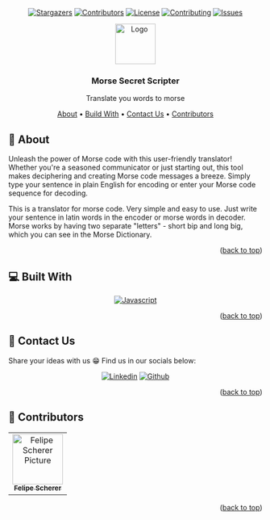 <a name="readme-top"></a>
<div align="center">

[![Stargazers][stargazers-shield]][stargazers-url]
[![Contributors][contributors-shield]][contributors-url]
[![License][license-shield]][license-url]
[![Contributing][contributing-shield]][contributing-url]
[![Issues][issues-shield]][issues-url]

<!-- Badges -->
[stargazers-shield]: https://img.shields.io/github/stars/fescherer/morse-secret-scripter.svg?style=for-the-badge&color=gold
[stargazers-url]: https://github.com/fescherer/morse-secret-scripter/stargazers
[contributors-shield]: https://img.shields.io/github/contributors/fescherer/morse-secret-scripter.svg?style=for-the-badge
[contributors-url]: https://github.com/fescherer/morse-secret-scripter/graphs/contributors
[license-shield]: https://img.shields.io/github/license/fescherer/morse-secret-scripter.svg?style=for-the-badge
[license-url]: https://github.com/fescherer/morse-secret-scripter/blob/main/LICENSE
[contributing-shield]: https://img.shields.io/badge/How%20to%20contribute-%E2%9C%A8-purple.svg?style=for-the-badge
[contributing-url]: https://github.com/fescherer/morse-secret-scripter/blob/main/CONTRIBUTING.md
[issues-shield]: https://img.shields.io/github/issues/fescherer/morse-secret-scripter.svg?style=for-the-badge
[issues-url]: https://github.com/fescherer/morse-secret-scripter/issues

<a href="https://github.com/fescherer/morse-secret-scripter">
<img src="https://github.com/fescherer/morse-secret-scripter/assets/62115215/45a3008d-1cc8-4576-b229-e75385d10ce5" alt="Logo" width="80" height="80">
</a>

### Morse Secret Scripter

Translate you words to morse

<!-- **********************🐲 Table of contents 🐲********************** -->
<a href="#aboutProject">About</a>
•
<a href="#buildWith">Build With</a>
•
<a href="#contactUs">Contact Us</a>
•
<a href="#contributors">Contributors</a>

</div>

<!-- **********************🐲About🐲********************** -->
<a name="aboutProject"></a>

## 📕 About

Unleash the power of Morse code with this user-friendly translator! Whether you're a seasoned communicator or just starting out, this tool makes deciphering and creating Morse code messages a breeze. Simply type your sentence in plain English for encoding or enter your Morse code sequence for decoding.

This is a translator for morse code. Very simple and easy to use. Just write your sentence in latin words in the encoder or morse words in decoder.
Morse works by having two separate "letters" - short bip and long big, which you can see in the Morse Dictionary. 

<p align="right">(<a href="#readme-top">back to top</a>)</p>

<!-- **********************🐲Built With🐲********************** -->
<a name="buildWith"></a>

## 💻 Built With

<div align="center">

[![Javascript][javascript-shield]][javascript-url]

</div>

<!-- Badges -->
[javascript-shield]: https://img.shields.io/badge/javascript-%23323330.svg?style=for-the-badge&logo=javascript&logoColor=%23F7DF1E
[javascript-url]: https://developer.mozilla.org/en-US/docs/Web/JavaScript

<p align="right">(<a href="#readme-top">back to top</a>)</p>

<!-- **********************🐲 Contact Us 🐲********************** -->
<a name="contactUs"></a>

## 💬 Contact Us

Share your ideas with us 😁 Find us in our socials below:

<div align="center">

[![Linkedin][linkedin-shield]][linkedin-url]
[![Github][github-shield]][github-url]

</div>

<!-- Badges -->
[linkedin-shield]: https://img.shields.io/badge/linkedin-%230077B5.svg?style=for-the-badge&logo=linkedin&logoColor=white
[linkedin-url]: https://www.linkedin.com/in/fescherer/
[github-shield]: https://img.shields.io/badge/github-%23121011.svg?style=for-the-badge&logo=github&logoColor=white
[github-url]: https://github.com/fescherer

<p align="right">(<a href="#readme-top">back to top</a>)</p>

<!-- **********************🐲Contributors🐲********************** -->
<a name="contributors"></a>

## 🤗 Contributors

<table>
  <tr>
    <td align="center">
        <a href=https://github.com/fescherer>
          <img src=https://github.com/fescherer.png width="100px;" alt="Felipe Scherer Picture"/><br>
          <sub>
            <b>Felipe Scherer</b>
          </sub>
        </a>
      </td>
  </tr>
</table>

<p align="right">(<a href="#readme-top">back to top</a>)</p>
